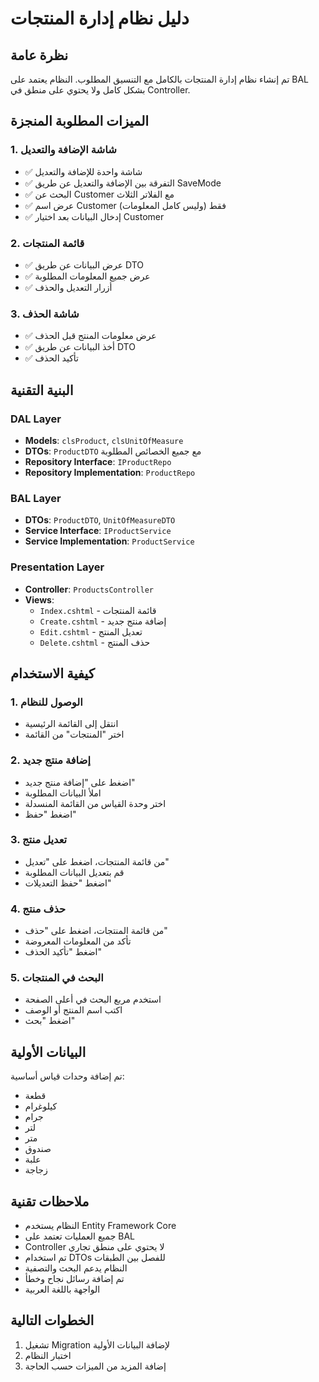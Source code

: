 # دليل نظام إدارة المنتجات

## نظرة عامة
تم إنشاء نظام إدارة المنتجات بالكامل مع التنسيق المطلوب. النظام يعتمد على BAL بشكل كامل ولا يحتوي على منطق في Controller.

## الميزات المطلوبة المنجزة

### 1. شاشة الإضافة والتعديل
- ✅ شاشة واحدة للإضافة والتعديل
- ✅ التفرقة بين الإضافة والتعديل عن طريق SaveMode
- ✅ البحث عن Customer مع الفلاتر الثلاث
- ✅ عرض اسم Customer فقط (وليس كامل المعلومات)
- ✅ إدخال البيانات بعد اختيار Customer

### 2. قائمة المنتجات
- ✅ عرض البيانات عن طريق DTO
- ✅ عرض جميع المعلومات المطلوبة
- ✅ أزرار التعديل والحذف

### 3. شاشة الحذف
- ✅ عرض معلومات المنتج قبل الحذف
- ✅ أخذ البيانات عن طريق DTO
- ✅ تأكيد الحذف

## البنية التقنية

### DAL Layer
- **Models**: `clsProduct`, `clsUnitOfMeasure`
- **DTOs**: `ProductDTO` مع جميع الخصائص المطلوبة
- **Repository Interface**: `IProductRepo`
- **Repository Implementation**: `ProductRepo`

### BAL Layer
- **DTOs**: `ProductDTO`, `UnitOfMeasureDTO`
- **Service Interface**: `IProductService`
- **Service Implementation**: `ProductService`

### Presentation Layer
- **Controller**: `ProductsController`
- **Views**: 
  - `Index.cshtml` - قائمة المنتجات
  - `Create.cshtml` - إضافة منتج جديد
  - `Edit.cshtml` - تعديل المنتج
  - `Delete.cshtml` - حذف المنتج

## كيفية الاستخدام

### 1. الوصول للنظام
- انتقل إلى القائمة الرئيسية
- اختر "المنتجات" من القائمة

### 2. إضافة منتج جديد
- اضغط على "إضافة منتج جديد"
- املأ البيانات المطلوبة
- اختر وحدة القياس من القائمة المنسدلة
- اضغط "حفظ"

### 3. تعديل منتج
- من قائمة المنتجات، اضغط على "تعديل"
- قم بتعديل البيانات المطلوبة
- اضغط "حفظ التعديلات"

### 4. حذف منتج
- من قائمة المنتجات، اضغط على "حذف"
- تأكد من المعلومات المعروضة
- اضغط "تأكيد الحذف"

### 5. البحث في المنتجات
- استخدم مربع البحث في أعلى الصفحة
- اكتب اسم المنتج أو الوصف
- اضغط "بحث"

## البيانات الأولية
تم إضافة وحدات قياس أساسية:
- قطعة
- كيلوغرام
- جرام
- لتر
- متر
- صندوق
- علبة
- زجاجة

## ملاحظات تقنية
- النظام يستخدم Entity Framework Core
- جميع العمليات تعتمد على BAL
- Controller لا يحتوي على منطق تجاري
- تم استخدام DTOs للفصل بين الطبقات
- النظام يدعم البحث والتصفية
- تم إضافة رسائل نجاح وخطأ
- الواجهة باللغة العربية

## الخطوات التالية
1. تشغيل Migration لإضافة البيانات الأولية
2. اختبار النظام
3. إضافة المزيد من الميزات حسب الحاجة
